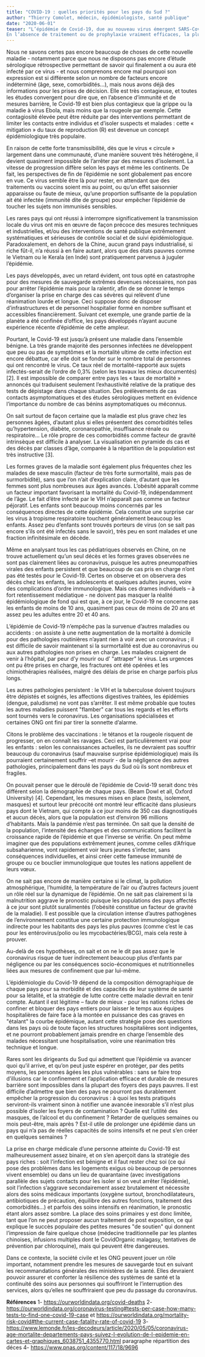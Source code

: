 ```yaml
---
title: "COVID-19 : quelles priorités pour les pays du Sud ?"
author: "Thierry Comolet, médecin, épidémiologiste, santé publique"
date: "2020-06-01"
teaser: "L’épidémie de Covid-19, due au nouveau virus émergent SARS-Cov-2, atteint tous les pays du monde. Sa progression est variable et on observe des différences de vitesse de propagation entre les continents [1]. 
En l’absence de traitement ou de prophylaxie vraiment efficaces, la plupart des gouvernements ont adopté, plus ou moins précocement et autoritairement, des mesures visant à diminuer les contacts interhumains pour tenter d'en maîtriser la transmission. Les mesures prises par les différents pays devraient cependant être davantage adaptées aux contextes locaux et non pas copiées dans la précipitation."
---
```


Nous ne savons certes pas encore beaucoup de choses de cette nouvelle maladie - notamment parce que nous ne disposons pas encore d’étude sérologique rétrospective permettant de savoir qui  finalement a ou aura été infecté par ce virus - et nous comprenons encore mal pourquoi son expression est si différente selon un nombre de facteurs encore indéterminé (âge, sexe, comorbidités…), mais nous avons déjà des informations pour les prises de décision.
Elle est très contagieuse, et toutes les études convergent pour dire que, en l’absence d’immunité et de mesures barrière, le Covid-19 est bien plus contagieux que la grippe ou la maladie à virus Ebola, mais moins que la rougeole par exemple.
Cette contagiosité élevée peut être réduite par des interventions permettant de limiter les contacts entre individus et d’isoler suspects et malades : cette « mitigation » du taux de reproduction (R) est devenue un concept épidémiologique très populaire. 

En raison de cette forte transmissibilité, dès que le virus « circule » largement dans une communauté, d’une manière souvent très hétérogène, il devient quasiment impossible de l’arrêter par des mesures d’isolement. La vitesse de progression diffère selon les pays et même les continents.
De fait, les perspectives de fin de l’épidémie ne sont globalement pas encore en vue. Ce virus semble être là pour rester, en attendant que des traitements ou vaccins soient mis au point, ou qu’un effet saisonnier apparaisse ou faute de mieux, qu’une proportion suffisante de la population ait été infectée (immunité dite de groupe) pour empêcher l’épidémie de toucher les sujets non immunisés sensibles.

Les rares pays qui ont réussi à interrompre significativement la transmission locale du virus ont mis en œuvre de façon précoce des mesures techniques et industrielles, et/ou des interventions de santé publique extrêmement systématiques et sérieuses de contrôle social et de suivi épidémiologique. Paradoxalement, en dehors de la Chine, aucun grand pays industrialisé, si riche fût-il, n’a réussi à en faire autant, alors que des états pauvres comme le Vietnam ou le Kerala (en Inde) sont pratiquement parvenus à juguler l’épidémie.

Les pays développés, avec un retard évident, ont tous opté en catastrophe pour des mesures de sauvegarde extrêmes devenues nécessaires, non pas pour arrêter l’épidémie mais pour la ralentir, afin de se donner le temps d’organiser la prise en charge des cas sévères qui relèvent d’une réanimation lourde et longue. 
Ceci suppose donc de disposer d’infrastructures et de personnel hospitalier formé en nombre suffisant et accessibles financièrement. 
Suivant cet exemple, une grande partie de la planète a été confinée d’office, les pays développés n’ayant aucune expérience récente d’épidémie de cette ampleur.

Pourtant, le Covid-19 est jusqu’à présent une maladie dans l’ensemble bénigne. La très grande majorité des personnes infectées ne développent que peu ou pas de symptômes et la mortalité ultime de cette infection est encore débattue, car elle doit se fonder sur le nombre total de personnes qui ont rencontré le virus.  Ce taux réel de mortalité-rapporté aux sujets infectés-serait de l’ordre de 0,3% (selon les travaux les mieux documentés) [2].
Il est impossible de comparer entre pays les « taux de mortalité » annoncés qui traduisent seulement l’exhaustivité relative de la pratique des tests de dépistage dans chaque situation. 
Des prélèvements de cas contacts asymptomatiques et des études sérologiques mettent en évidence l’importance du nombre de cas bénins asymptomatiques ou méconnus. 

On sait surtout de façon certaine que la maladie est plus grave chez les personnes âgées, d’autant plus si elles présentent des comorbidités telles qu’hypertension, diabète, coronaropathie, insuffisance rénale ou respiratoire… Le rôle propre de ces comorbidités comme facteur de gravité intrinsèque est difficile à analyser. La visualisation en pyramide ds cas et des décès par classes d’âge, comparée à la répartition de la population est très instructive [3].

Les formes graves de la maladie sont également plus fréquentes chez les malades de sexe masculin (facteur de très forte surmortalité, mais pas de surmorbidité), sans que l’on n’ait d’explication claire, d’autant que les femmes sont plus nombreuses aux âges avancés. 
L’obésité apparaît comme un facteur important favorisant la mortalité du Covid-19, indépendamment de l’âge. 
Le fait d’être infecté par le VIH n’apparaît pas comme un facteur péjoratif. 
Les enfants sont beaucoup moins concernés par les conséquences directes de cette épidémie. Cela constitue une surprise car les virus à tropisme respiratoire touchent généralement beaucoup les enfants. Assez peu d’enfants sont trouvés porteurs de virus (on se sait pas encore s’ils ont été infectés sans le savoir), très peu en sont malades et une fraction infinitésimale en décède.

Même en analysant tous les cas pédiatriques observés en Chine, on ne trouve actuellement qu’un seul décès et les formes graves observées ne sont pas clairement liées au coronavirus, puisque les autres pneumopathies virales des enfants persistent et que beaucoup de cas pris en charge n’ont pas été testés pour le Covid-19. Certes on observe et on observera des décès chez les enfants, les adolescents et quelques adultes jeunes, voire des complications d’ordre immunologique. Mais ces drames individuels – à fort retentissement médiatique - ne doivent pas masquer la réalité épidémiologique de fond qui est que, à ce jour, le Covid-19 ne concerne pas les enfants de moins de 10 ans, quasiment pas ceux de moins de 20 ans et assez peu les adultes entre 20 et 40 ans.

L’épidémie de Covid-19 n’empêche pas la survenue d’autres maladies ou accidents : on assiste à une nette augmentation de la mortalité à domicile pour des pathologies routinières n’ayant rien à voir avec un coronavirus ; il est difficile de savoir maintenant si la surmortalité est due au coronavirus ou aux autres pathologies non prises en charge. Les malades craignent de venir à l’hôpital, par peur d’y mourir ou d’ "attraper" le virus. Les urgences ont pu être prises en charge, les fractures ont été opérées et les chimiothérapies réalisées, malgré des délais de prise en charge parfois plus longs.

Les autres pathologies  persistent : le VIH et la tuberculose doivent toujours être dépistés et soignés, les affections digestives traitées, les épidémies (dengue, paludisme) ne vont pas s’arrêter. Il est même probable que toutes les autres maladies puissent "flamber" car tous les regards et les efforts sont tournés vers le coronavirus. Les organisations spécialisées et certaines ONG ont fini par tirer la sonnette d’alarme. 

Citons le problème des vaccinations : le tétanos et la rougeole risquent de progresser, on en connaît les ravages.
Ceci est particulièrement vrai pour les enfants : selon les connaissances actuelles, ils ne devraient pas souffrir beaucoup du coronavirus (sauf mauvaise surprise épidémiologique) mais ils pourraient certainement souffrir –et mourir - de la négligence des autres pathologies, principalement dans les pays du Sud où ils sont nombreux et fragiles.

On pouvait penser que le déroulé de l’épidémie de Covid-19 serait donc très différent selon la démographie de chaque pays. (Beam Dowl et all, Oxford University) [4].
Cependant, les mesures mises en place (tests, isolement, masques) et surtout leur précocité ont montré leur efficacité dans plusieurs pays dont le Vietnam, qui compte à ce jour moins de 350 cas diagnostiqués et aucun décès, alors que la population est d’environ 96 millions d’habitants. Mais la pandémie n’est pas terminée.
On sait que la densité de la population, l’intensité des échanges et des communications facilitent la croissance rapide de l’épidémie et que l’inverse se vérifie. 
On peut même imaginer que des populations extrêmement jeunes, comme celles d’Afrique subsaharienne, vont rapidement voir leurs jeunes s’infecter, sans conséquences individuelles, et ainsi créer cette fameuse immunité de groupe ou ce bouclier immunologique que toutes les nations appellent de leurs vœux. 

On ne sait pas encore de manière certaine si le climat, la pollution atmosphérique, l’humidité, la température de l’air ou d’autres facteurs jouent un rôle réel sur la dynamique de l’épidémie. On ne sait pas clairement si la malnutrition aggrave le pronostic puisque les populations des pays affectés à ce jour sont plutôt suralimentés (l’obésité constitue un facteur de gravité de la maladie). Il est possible que la circulation intense d’autres pathogènes de l’environnement constitue une certaine protection immunologique indirecte pour les habitants des pays les plus pauvres (comme c’est le cas pour les entérovirus/polio ou les mycobactéries/BCG), mais cela reste à prouver.

Au-delà de ces hypothèses, on sait et on ne le dit pas assez que le coronavirus risque de tuer indirectement beaucoup plus d’enfants par négligence ou par les conséquences socio-économiques et nutritionnelles liées aux mesures de confinement  que par lui-même.

L’épidémiologie du Covid-19 dépend de la composition démographique de chaque pays pour sa morbidité et des capacités de leur système de santé pour sa létalité, et la stratégie de lutte contre cette maladie devrait en tenir compte. Autant il est légitime – faute de mieux - pour les nations riches de confiner et bloquer des pays entiers pour laisser le temps aux équipes hospitalières de faire face à la montée en puissance des cas graves en "étalant" la courbe épidémique, autant cette stratégie pose des questions dans les pays où de toute façon les structures hospitalières sont indigentes, et ne pourront probablement jamais prendre en charge l’ensemble des malades nécessitant une hospitalisation, voire une réanimation très technique et longue. 

Rares sont les dirigeants du Sud qui admettent que l’épidémie va avancer quoi qu’il arrive, et qu’on peut juste espérer en protéger, par des petits moyens, les personnes âgées les plus vulnérables : sans se faire trop d’illusions car le confinement et l’application efficace et durable de mesures barrière sont impossibles dans la plupart des foyers des pays pauvres. Il est difficile d’admettre que bien des pays ne pourront pas durablement empêcher la progression du coronavirus : à quoi les tests pratiqués serviront-ils vraiment sinon à notifier une avancée inexorable s’il n’est plus possible d’isoler les foyers de contamination ?  Quelle est l’utilité des masques, de l’alcool et du confinement ? Retarder de quelques semaines ou mois peut-être, mais après ? Est-il utile de prolonger une épidémie dans un pays qui n’a pas de réelles capacités de soins intensifs et ne peut s’en créer en quelques semaines ?

La prise en charge médicale d’une personne atteinte du Covid-19 est malheureusement assez binaire, et on s’en aperçoit dans la stratégie des pays riches : soit l’infection est bénigne et il faut rester chez soi (ce qui pose des problèmes dans les logements exigus où beaucoup de personnes vivent ensemble) ou dans un lieu de quarantaine (avec investigations parallèle des sujets contacts pour les isoler si on veut arrêter l’épidémie), soit l’infection s’aggrave secondairement assez brutalement et nécessite alors des soins médicaux importants (oxygène surtout, bronchodilatateurs, antibiotiques de précaution, équilibre des autres fonctions, traitement des comorbidités…) et parfois des soins intensifs en réanimation, le pronostic étant alors assez sombre. 
La place des soins primaires y est donc limitée, tant que l’on ne peut proposer aucun traitement de post exposition, ce qui explique le succès populaire des petites mesures "de soutien" qui donnent l’impression de faire quelque chose (médecine traditionnelle par les plantes chinoises, infusions multiples dont le CovidOrganic malagasy, tentatives de prévention par chloroquine), mais qui peuvent être dangereuses.

Dans ce contexte, la société civile et les ONG peuvent jouer un rôle important, notamment prendre les mesures de sauvegarde tout en suivant les recommandations générales des ministères de la santé. Elles devraient pouvoir assurer et conforter la résilience des systèmes de santé et la continuité des soins aux personnes qui souffriront le l’interruption des services, alors qu’elles ne souffriraient que peu du passage du coronavirus.


**Références**
1-  https://ourworldindata.org/covid-deaths
2- https://ourworldindata.org/coronavirus-testing#tests-per-case-how-many-tests-to-find-one-covid-19-case   et https://ourworldindata.org/mortality-risk-covid#the-current-case-fatality-rate-of-covid-19 
3- https://www.lemonde.fr/les-decodeurs/article/2020/05/05/coronavirus-age-mortalite-departements-pays-suivez-l-evolution-de-l-epidemie-en-cartes-et-graphiques_6038751_4355770.html paragraphe répartition des déces 
4- https://www.pnas.org/content/117/18/9696